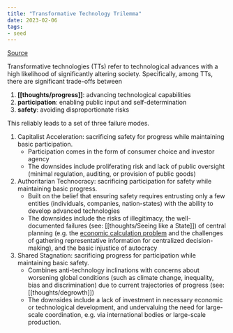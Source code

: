 ```yaml
---
title: "Transformative Technology Trilemma"
date: 2023-02-06
tags:
- seed
---
```


[Source](https://cip.org/whitepaper)

Transformative technologies (TTs) refer to technological advances with a high likelihood of significantly altering society. Specifically, among TTs, there are significant trade-offs between

1. **[[thoughts/progress]]**: advancing technological capabilities
2. **participation**: enabling public input and self-determination
3. **safety**: avoiding disproportionate risks

This reliably leads to a set of three failure modes.

1. Capitalist Acceleration: sacrificing safety for progress while maintaining basic participation.
	- Participation comes in the form of consumer choice and investor agency
	- The downsides include proliferating risk and lack of public oversight (minimal regulation, auditing, or provision of public goods)
2. Authoritarian Technocracy: sacrificing participation for safety while maintaining basic progress.
	- Built on the belief that ensuring safety requires entrusting only a few entities (individuals, companies, nation-states) with the ability to develop advanced technologies
	- The downsides include the risks of illegitimacy, the well-documented failures (see: [[thoughts/Seeing like a State]]) of central planning (e.g. the [economic calculation problem](https://en.wikipedia.org/wiki/Economic_calculation_problem) and the challenges of gathering representative information for centralized decision-making), and the basic injustice of autocracy
3. Shared Stagnation: sacrificing progress for participation while maintaining basic safety.
	- Combines anti-technology inclinations with concerns about worsening global conditions (such as climate change, inequality, bias and discrimination) due to current trajectories of progress (see: [[thoughts/degrowth]])
	- The downsides include a lack of investment in necessary economic or technological development, and undervaluing the need for large-scale coordination, e.g. via international bodies or large-scale production.